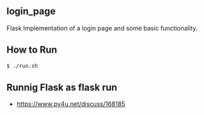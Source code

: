 ## login_page
Flask Implementation of a login page and some basic functionality.

## How to Run
```bash
$ ./run.sh
```


## Runnig Flask as flask run
- https://www.py4u.net/discuss/168185
